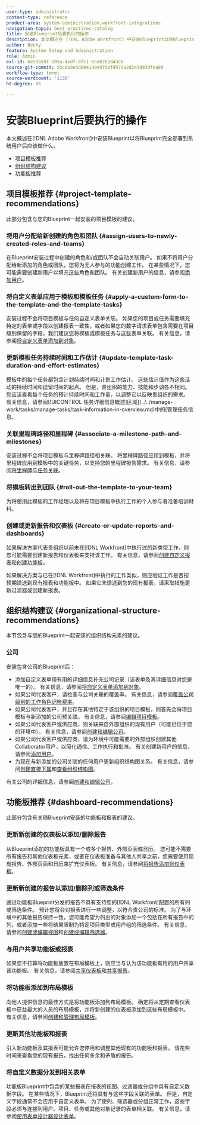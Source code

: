 ```yaml
---
user-type: administrator
content-type: reference
product-area: system-administration;workfront-integrations
navigation-topic: best-practices-catalog
title: 安装Blueprint后要执行的操作
description: 本文概述在 [!DNL Adobe Workfront] 中安装Blueprint以将Blueprint完全部署到系统用户后应该做什么。
author: Becky
feature: System Setup and Administration
role: Admin
exl-id: 6e5da58f-105a-4edf-8fc1-65e8762d43c6
source-git-commit: 55c8a3e5d0041a0e975bfd979a2d2e38930fea8d
workflow-type: tm+mt
source-wordcount: '1138'
ht-degree: 0%

---
```


# 安装Blueprint后要执行的操作

本文概述在[!DNL Adobe Workfront]中安装Blueprint以将Blueprint完全部署到系统用户后应该做什么。

* [项目模板推荐](#project-template-recommendations)
* [组织结构建议](#organizational-structure-recommendations)
* [功能板推荐](#dashboard-recommendations)

## 项目模板推荐 {#project-template-recommendations}

此部分包含与您的Blueprint一起安装的项目模板的建议。

### 将用户分配给新创建的角色和团队 {#assign-users-to-newly-created-roles-and-teams}

在Blueprint安装过程中创建的角色和/或团队不会自动关联用户。 如果不将用户分配给新添加的角色或团队，您将为无人参与的功能创建工作。 在某些情况下，您可能需要创建新用户以填充这些角色和团队。 有关创建新用户的信息，请参阅[添加用户](../../administration-and-setup/add-users/create-and-manage-users/add-users.md)。

### 将自定义表单应用于模板和模板任务 {#apply-a-custom-form-to-the-template-and-the-template-tasks}

安装过程不会将项目模板与任何自定义表单关联。 如果您的项目或任务需要填充特定的表单或字段以创建报表一致性，或者如果您的数字请求表单包含需要在项目级别保留的字段，我们建议您将模板或模板任务与这些表单关联。 有关信息，请参阅[将自定义表单添加到对象](../../workfront-basics/work-with-custom-forms/add-a-custom-form-to-an-object.md)。

### 更新模板任务持续时间和工作估计 {#update-template-task-duration-and-effort-estimates}

模板中的每个任务都包含计划持续时间和计划工作估计。 这些估计值作为这些活动的持续时间和逗留时间的起点。 但是，贵组织的能力、技能和步调各不相同。 您应该查看每个任务的预计持续时间和工作量，以调整它以反映贵组织的需求。 有关信息，请参阅[!UICONTROL 任务详细信息概述]区域](../../manage-work/tasks/manage-tasks/task-information-in-overview.md)中的[管理任务信息。

### 关联里程碑路径和里程碑 {#associate-a-milestone-path-and-milestones}

安装过程不会将项目模板与里程碑路径相关联。 将里程碑路径应用到模板，并将里程碑应用到模板中的关键任务，以支持您的里程碑报告需求。 有关信息，请参阅[将里程碑与任务关联](../../manage-work/tasks/manage-tasks/associate-milestones-with-tasks.md)。

### 将模板转出到团队 {#roll-out-the-template-to-your-team}

为将使用此模板的工作经理以及将在项目模板中执行工作的个人参与者准备培训材料。

### 创建或更新报告和仪表板 {#create-or-update-reports-and-dashboards}

如果解决方案代表贵组织以前未在[!DNL Workfront]中执行过的新类型工作，则您可能需要创建新报告和仪表板来支持该工作。 有关信息，请参阅[创建自定义报表](../../reports-and-dashboards/reports/creating-and-managing-reports/create-custom-report.md)和[创建功能板](../../reports-and-dashboards/dashboards/creating-and-managing-dashboards/create-dashboard.md)。

如果解决方案与已在[!DNL Workfront]中执行的工作类似，则应验证工作是否按预期馈送到现有报表和功能板中。 如果它未馈送到您的现有报表，请采取措施更新过滤器或创建新报表。

## 组织结构建议 {#organizational-structure-recommendations}

本节包含与您的Blueprint一起安装的组织结构元素的建议。

### 公司

安装包含公司的Blueprint后：

* 添加自定义表单用有用的详细信息补充公司记录（该表单及其详细信息对您是唯一的）。 有关信息，请参阅[将自定义表单添加到对象](../../workfront-basics/work-with-custom-forms/add-a-custom-form-to-an-object.md)。
* 如果公司代表客户，请检查与公司关联的覆盖率。 有关信息，请参阅[覆盖公司级别的工作角色记帐费率](../../administration-and-setup/set-up-workfront/organizational-setup/override-job-role-billing-rates-company-level.md)。
* 如果公司代表客户，并且存在其他特定于该组织的项目模板，则首先会将项目模板与新添加的公司预关联。 有关信息，请参阅[编辑项目模板](../../manage-work/projects/create-and-manage-templates/edit-templates.md)。
* 如果公司代表客户或供应商，则关联来自外部组织的现有用户（可能已位于您的环境中）。 有关信息，请参阅[创建和编辑公司](../../administration-and-setup/set-up-workfront/organizational-setup/create-and-edit-companies.md)。
* 如果公司代表客户或供应商，请为环境中可能需要的外部组织创建其他Collaborator用户，以简化通信、工作执行和批准。 有关创建新用户的信息，请参阅[添加用户](../../administration-and-setup/add-users/create-and-manage-users/add-users.md)。
* 为现在与新添加的公司关联的任何用户更新组织结构图关系。 有关信息，请参阅[创建直接下属](../../administration-and-setup/add-users/create-and-manage-users/create-direct-reports.md)和[查看组织结构图](../../people-teams-and-groups/work-directly-with-others/view-the-org-chart.md)。

有关公司的详细信息，请参阅[创建和编辑公司](../../administration-and-setup/set-up-workfront/organizational-setup/create-and-edit-companies.md)。

## 功能板推荐 {#dashboard-recommendations}

此部分包含有关随Blueprint安装的功能板和报表的建议。

### 更新新创建的仪表板以添加/删除报告

从Blueprint添加的功能板具有一个或多个报告、外部页面或日历。 您可能不需要所有报告和其他仪表板元素，或者在仪表板准备与其他人共享之前，您需要使用现有报告、外部页面和日历来扩充仪表板。 有关信息，请参阅[将报告添加到仪表板](/help/quicksilver/reports-and-dashboards/dashboards/creating-and-managing-dashboards/add-report-dashboard.md)。

### 更新新创建的报告以添加/删除列或筛选条件

通过功能板Blueprint分发的报告不具有支持您的[!DNL Workfront]配置的所有列或筛选条件。 预计您将会对报表进行一些调整，以符合贵公司的标准。 为了与环境中的其他报告保持一致，您可能希望为列出的对象添加一个包括在所有报告中的列，或者添加一些将结果限制为特定项目类型或用户组的筛选条件。 有关信息，请参阅[创建或编辑视图](/help/quicksilver/reports-and-dashboards/reports/reporting-elements/create-edit-views.md)和[创建或编辑筛选器](/help/quicksilver/reports-and-dashboards/reports/reporting-elements/create-filters.md)。

### 与用户共享功能板或报表

如果您不打算将功能板放置在布局模板上，则应当与认为该功能板有用的用户共享该功能板。 有关信息，请参阅[共享仪表板](/help/quicksilver/reports-and-dashboards/dashboards/creating-and-managing-dashboards/share-dashboard.md)和[共享报告](/help/quicksilver/reports-and-dashboards/reports/creating-and-managing-reports/share-report.md)。

### 将功能板添加到布局模板

向他人提供信息的最佳方式是将功能板添加到布局模板。 确定将从定期查看仪表板中获益最大的人员的布局模板，并将新创建的仪表板添加到这些布局模板中。 有关信息，请参阅[创建和管理布局模板](/help/quicksilver/administration-and-setup/customize-workfront/use-layout-templates/create-and-manage-layout-templates.md)。

### 更新其他功能板和报表

引入新功能板及其报表可能允许您停用和调整其他现有的功能板和报表。 请花些时间来查看您的现有报告，找出任何多余和矛盾的报告。

### 将自定义数据分发到相关表单

功能板Blueprint中包含的某些报表在报表的视图、过滤器或分组中具有自定义数据字段。 在某些情况下，Blueprint还将具有与这些字段关联的表单。 但是，自定义字段通常不会应用于自定义表单。 为了使列、筛选器或分组正常工作，这些字段必须与连接到用户、项目、任务或其他对象记录的表单相关联。 有关信息，请参阅[使用表单设计器设计表单](/help/quicksilver/administration-and-setup/customize-workfront/create-manage-custom-forms/form-designer/design-a-form/design-a-form.md)。
